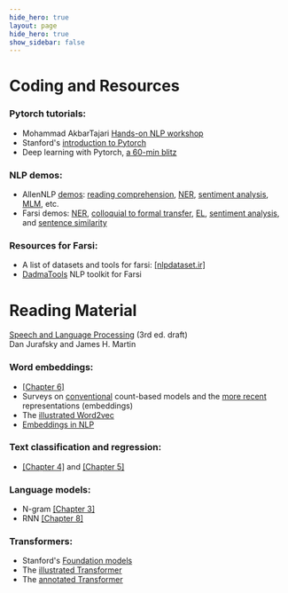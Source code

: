 ```yaml
---
hide_hero: true
layout: page
hide_hero: true
show_sidebar: false
---
```


# Coding and Resources

### Pytorch tutorials:
* Mohammad AkbarTajari [Hands-on NLP workshop](https://github.com/m-Tajari/Hands-on_Workshop_on_NLP)<br>
* Stanford's [introduction to Pytorch](https://cs230.stanford.edu/blog/pytorch/)
* Deep learning with Pytorch, [a 60-min blitz](https://pytorch.org/tutorials/beginner/deep_learning_60min_blitz.html)

### NLP demos:
* AllenNLP [demos](https://demo.allennlp.org/): [reading comprehension](https://demo.allennlp.org/reading-comprehension/bidaf-elmo), [NER](https://demo.allennlp.org/named-entity-recognition/named-entity-recognition), [sentiment analysis](https://demo.allennlp.org/sentiment-analysis/glove-sentiment-analysis), [MLM](https://demo.allennlp.org/masked-lm), etc.
* Farsi demos: [NER](https://dadmatech.ir/#/products/ner), [colloquial to formal transfer](https://dadmatech.ir/#/products/mohavere), [EL](https://dadmatech.ir/#/products/EL), [sentiment analysis](https://dadmatech.ir/#/products/Sentiment), and [sentence similarity](https://dadmatech.ir/#/products/Similarity)

### Resources for Farsi:
* A list of datasets and tools for farsi: [[nlpdataset.ir]](https://nlpdataset.ir/)
* [DadmaTools](https://github.com/Dadmatech/DadmaTools) NLP toolkit for Farsi


# Reading Material

[Speech and Language Processing](https://web.stanford.edu/~jurafsky/slp3/) (3rd ed. draft)<br>
Dan Jurafsky and James H. Martin


### Word embeddings:
* [[Chapter 6]](https://web.stanford.edu/~jurafsky/slp3/6.pdf) 
* Surveys on [conventional](https://arxiv.org/pdf/1003.1141) count-based models and the [more recent](https://jair.org/index.php/jair/article/download/11259/26454/) representations (embeddings)
* The [illustrated Word2vec](https://jalammar.github.io/illustrated-word2vec/)
* [Embeddings in NLP](https://sites.google.com/view/embeddings-in-nlp)

### Text classification and regression:
* [[Chapter 4]](https://web.stanford.edu/~jurafsky/slp3/4.pdf) and [[Chapter 5]](https://web.stanford.edu/~jurafsky/slp3/5.pdf)


### Language models:
* N-gram [[Chapter 3]](https://web.stanford.edu/~jurafsky/slp3/3.pdf)
* RNN [[Chapter 8]](https://web.stanford.edu/~jurafsky/slp3/7.pdf)

### Transformers:
* Stanford's [Foundation models](https://fsi.stanford.edu/publication/opportunities-and-risks-foundation-models)
* The [illustrated Transformer](https://jalammar.github.io/illustrated-transformer/)
* The [annotated Transformer](https://nlp.seas.harvard.edu/2018/04/03/attention.html)




